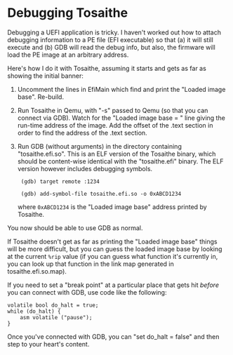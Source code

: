 # Debugging Tosaithe

Debugging a UEFI application is tricky. I haven't worked out how to attach debugging information
to a PE file (EFI executable) so that (a) it will still execute and (b) GDB will read the debug
info, but also, the firmware will load the PE image at an arbitrary address.
 
Here's how I do it with Tosaithe, assuming it starts and gets as far as showing the initial banner:

1. Uncomment the lines in EfiMain which find and print the "Loaded image base". Re-build.
2. Run Tosaithe in Qemu, with "-s" passed to Qemu (so that you can connect via GDB).
   Watch for the "Loaded image base = " line giving the run-time address of the image.
   Add the offset of the .text section in order to find the address of the .text section.
3. Run GDB (without arguments) in the directory containing "tosaithe.efi.so". This is an ELF
   version of the Tosaithe binary, which should be content-wise identical with the "tosaithe.efi"
   binary. The ELF version however includes debugging symbols.

        (gdb) target remote :1234
      
        (gdb) add-symbol-file tosaithe.efi.so -o 0xABCD1234
   
   where `0xABCD1234` is the "Loaded image base" address printed by Tosaithe.
   
You now should be able to use GDB as normal.

If Tosaithe doesn't get as far as printing the "Loaded image base" things will be more difficult,
but you can guess the loaded image base by looking at the current `%rip` value (if you can guess
what function it's currently in, you can look up that function in the link map generated in
tosaithe.efi.so.map).

If you need to set a "break point" at a particular place that gets hit *before* you can connect
with GDB, use code like the following:

    volatile bool do_halt = true;
    while (do_halt) {
        asm volatile ("pause");
    }

Once you've connected with GDB, you can "set do_halt = false" and then step to your heart's
content.
